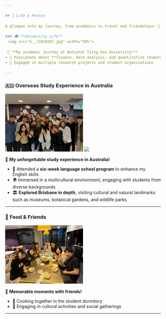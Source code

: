 ```yaml
---

## 📸 Life & Photos

A glimpse into my journey, from academics to travel and friendships! 🎉

### 🎓 **University Life**
 <img src="S__71819267.jpg" width="50%">  
 
 📌 **My academic journey at National Tsing Hua University!**  
- 📖 Passionate about **finance, data analysis, and quantitative research**  
- 🎯 Engaged in multiple research projects and student organizations  

---
```


### 🇦🇺 **Overseas Study Experience in Australia**
<img src="S__71811074.jpg" width="50%">
<img src="A109614F-FA57-45EA-AC4D-C79A2A2A56A5.jpg" width="50%">

📌 **My unforgettable study experience in Australia!**  
- 🏡 Attended a **six-week language school program** to enhance my English skills
- 🌍 Immersed in a multicultural environment, engaging with students from diverse backgrounds
- 🏛️ **Explored Brisbane in depth**, visiting cultural and natural landmarks such as museums, botanical gardens, and wildlife parks  

---

### 🍜 **Food & Friends**
<img src="1C97DDC7-6DA8-42D0-A9FF-ED80C2DCCEA0.jpg" width="50%">

📌 **Memorable moments with friends!**  
- 🥘 Cooking together in the student dormitory  
- 🎉 Engaging in cultural activities and social gatherings  

---

